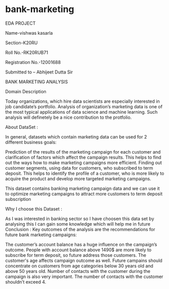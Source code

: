 # bank-marketing
EDA PROJECT

Name-vishwas kasarla

Section-K20RU

Roll No.-RK20RUB71

Registration No.-12001688

Submitted to – Abhijeet Dutta Sir

BANK MARKETING ANALYSIS

Domain Description

Today organizations, which hire data scientists are especially interested in job candidate’s
portfolio. Analysis of organization’s marketing data is one of the most typical applications of data
science and machine learning. Such analysis will definetely be a nice contribution to the protfolio.

About DataSet :

In general, datasets which contain marketing data can be used for 2 different business goals:

Prediction of the results of the marketing campaign for each customer and clarification of factors which
affect the campaign results. This helps to find out the ways how to make marketing campaigns more
efficient.
Finding out customer segments, using data for customers, who subscribed to term deposit. This helps to
identify the profile of a customer, who is more likely to acquire the product and develop more targeted
marketing campaigns.

This dataset contains banking marketing campaign data and we can use it to optimize marketing
campaigns to attract more customers to term deposit subscription

Why I choose this Dataset :

As I was interested in banking sector so I have choosen this data set by analysing this I can gain some
knowledge which will help me in future
Conclusion :
Key outcomes of the analysis are the recommendations for future bank marketing campaigns:

The customer’s account balance has a huge influence on the campaign’s outcome. People with account
balance above 1490$ are more likely to subscribe for term deposit, so future address those customers.
The customer's age affects campaign outcome as well. Future campains should concentrate on
customers from age categories below 30 years old and above 50 years old.
Number of contacts with the customer during the campaign is also very important. The number of
contacts with the customer shouldn’t exceed 4.
